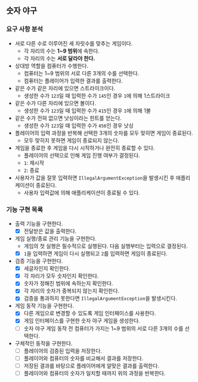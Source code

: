 ## 숫자 야구

### 요구 사항 분석

- 서로 다른 수로 이루어진 세 자릿수를 맞추는 게임이다.
    - 각 자리의 수는 **1~9 범위**에 속한다.
    - 각 자리의 수는 **서로 달라야 한다.**
- 상대방 역할을 컴퓨터가 수행한다.
    - 컴퓨터는 1~9 범위의 서로 다른 3개의 수를 선택한다.
    - 컴퓨터는 플레이어가 입력한 결과를 출력한다.
- 같은 수가 같은 자리에 있으면 스트라이크이다.
    - 생성한 수가 `123`일 때 입력한 수가 `145`인 경우 `1`에 의해 1스트라이크
- 같은 수가 다른 자리에 있으면 볼이다.
    - 생성한 수가 `123`일 때 입력한 수가 `415`인 경우 `1`에 의해 1볼
- 같은 수가 전혀 없으면 낫싱이라는 힌트를 얻는다.
    - 생성한 수가 `123`일 때 입력한 수가 `456`인 경우 낫싱
- 플레이어의 입력 과정을 반복해 선택한 3개의 숫자를 모두 맞히면 게임이 종료된다.
    - 모두 맞히지 못하면 게임이 종료되지 않는다.
- 게임을 종료한 후 게임을 다시 시작하거나 완전히 종료할 수 있다.
    - 플레이어의 선택으로 인해 게임 진행 여부가 결정된다.
    - `1`: 재시작
    - `2`: 종료
- 사용자가 값을 잘못 입력하면 `IllegalArgumentException`을 발생시킨 후 애플리케이션이 종료된다.
    - 사용자 입력값에 의해 애플리케이션이 종료될 수 있다.

### 기능 구현 목록

- 출력 기능을 구현한다.
    - [x] 전달받은 값을 출력한다.
- 게임 실행/종료 관리 기능을 구현한다.
    - 게임의 첫 실행은 필수적으로 실행된다. 다음 실행부터는 입력으로 결정된다.
    - [x] `1`을 입력하면 게임이 다시 실행되고 `2`를 입력하면 게임이 종료된다.
- 검증 기능을 구현한다.
    - [x] 세글자인지 확인한다.
    - [x] 각 자리가 모두 숫자인지 확인한다.
    - [x] 숫자가 정해진 범위에 속하는지 확인한다.
    - [x] 각 자리의 숫자가 중복되지 않는지 확인한다.
    - [x] 검증을 통과하지 못한다면 `IllegalArgumentException`을 발생시킨다.
- 게임 동작 기능을 구현한다.
    - [x] 다른 게임으로 변경할 수 있도록 게임 인터페이스를 사용한다.
    - [x] 게임 인터페이스를 구현한 숫자 야구 게임을 생성한다.
    - [ ] 숫자 야구 게임 동작 전 컴퓨터가 가지는 1~9 범위의 서로 다른 3개의 수를 선택한다.
- 구체적인 동작을 구현한다.
    - [ ] 플레이어의 검증된 입력을 저장한다.
    - [ ] 플레이어와 컴퓨터의 숫자를 비교해서 결과를 저장한다.
    - [ ] 저장된 결과를 바탕으로 플레이어에게 알맞은 결과를 출력한다.
    - [ ] 플레이어와 컴퓨터의 숫자가 일치할 때까지 위의 과정을 반복한다.